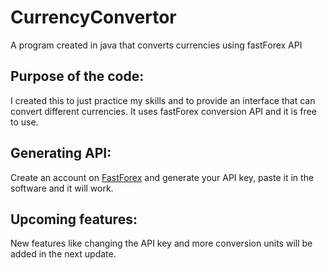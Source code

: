 # CurrencyConvertor
A program created in java that converts currencies using fastForex API


## Purpose of the code:
I created this to just practice my skills and to provide an interface that can convert different currencies. It uses fastForex conversion API and it is free to use.

## Generating API:
Create an account on [FastForex](https://www.fastforex.io/) and generate your API key, paste it in the software and it will work.

## Upcoming features:
New features like changing the API key and more conversion units will be added in the next update.
